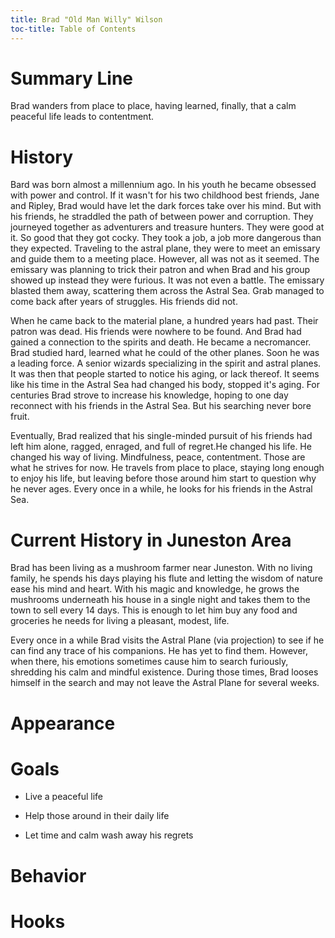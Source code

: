 ```yaml
---
title: Brad "Old Man Willy" Wilson
toc-title: Table of Contents
---
```


# Summary Line

Brad wanders from place to place, having learned, finally, that a calm peaceful life leads to contentment.

# History

Bard was born almost a millennium ago. In his youth he became obsessed with power and control. If it wasn't for his two childhood best friends, Jane and Ripley, Brad would have let the dark forces take over his mind. But with his friends, he straddled the path of between power and corruption. They journeyed together as adventurers and treasure hunters. They were good at it. So good that they got cocky. They took a job, a job more dangerous than they expected. Traveling to the astral plane, they were to meet an emissary and guide them to a meeting place. However, all was not as it seemed. The emissary was planning to trick their patron and when Brad and his group showed up instead they were furious. It was not even a battle. The emissary blasted them away, scattering them across the Astral Sea. Grab managed to come back after years of struggles. His friends did not.

When he came back to the material plane, a hundred years had past. Their patron was dead. His friends were nowhere to be found. And Brad had gained a connection to the spirits and death. He became a necromancer. Brad studied hard, learned what he could of the other planes. Soon he was a leading force. A senior wizards specializing in the spirit and astral planes. It was then that people started to notice his aging, or lack thereof. It seems like his time in the Astral Sea had changed his body, stopped it's aging. For centuries Brad strove to increase his knowledge, hoping to one day reconnect with his friends in the Astral Sea. But his searching never bore fruit.

Eventually, Brad realized that his single-minded pursuit of his friends had left him alone, ragged, enraged, and full of regret.He changed his life. He changed his way of living. Mindfulness, peace, contentment. Those are what he strives for now. He travels from place to place, staying long enough to enjoy his life, but leaving before those around him start to question why he never ages. Every once in a while, he looks for his friends in the Astral Sea. 

# Current History in Juneston Area

Brad has been living as a mushroom farmer near Juneston. With no living family, he spends his days playing his flute and letting the wisdom of nature ease his mind and heart. With his magic and knowledge, he grows the mushrooms underneath his house in a single night and takes them to the town to sell every 14 days. This is enough to let him buy any food and groceries he needs for living a pleasant, modest, life.

Every once in a while Brad visits the Astral Plane (via projection) to see if he can find any trace of his companions. He has yet to find them. However, when there, his emotions sometimes cause him to search furiously, shredding his calm and mindful existence. During those times, Brad looses himself in the search and may not leave the Astral Plane for several weeks.

# Appearance

# Goals

- Live a peaceful life

- Help those around in their daily life

- Let time and calm wash away his regrets

# Behavior


# Hooks
